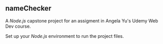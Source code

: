 ## nameChecker

A _Node.js_ capstone project for an assigment in Angela Yu's Udemy Web Dev course.

Set up your _Node.js_ environment to run the project files.
